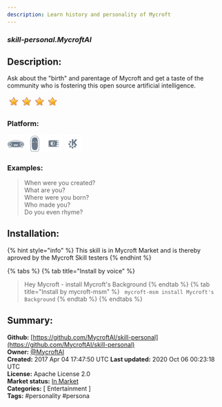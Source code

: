```yaml
---
description: Learn history and personality of Mycroft
---
```


### _skill-personal.MycroftAI_  
## Description:  
Ask about the "birth" and parentage of Mycroft and get a taste of the community
who is fostering this open source artificial intelligence.  
  
![](../.gitbook/assets/star.png)![](../.gitbook/assets/star.png)![](../.gitbook/assets/star.png)![](../.gitbook/assets/star.png)  
  
### Platform:  
 ![Mark I](../.gitbook/assets/mark-1-icon.png)  ![Mark II](../.gitbook/assets/mark-2-icon.png)  ![Picroft](../.gitbook/assets/picroft-icon.png)  ![plasmoid](../.gitbook/assets/kde.png)   
### Examples:  
> When were you created?  
> What are you?  
> Where were you born?  
> Who made you?  
> Do you even rhyme?  
  
## Installation:  
{% hint style="info" %}
This skill is in Mycroft Market and is thereby aproved by the Mycroft Skill testers
{% endhint %}
    
{% tabs %}
{% tab title="Install by voice" %}
> Hey Mycroft - install Mycroft's Background
{% endtab %}
  {% tab title="Install by mycroft-msm" %}
``` mycroft-msm install Mycroft's Background```
{% endtab %}
  {% endtabs %}
    
## Summary:  
**Github:** [https://github.com/MycroftAI/skill-personal](https://github.com/MycroftAI/skill-personal)  
**Owner:** [@MycroftAI](https://github.com/MycroftAI)  
**Created:** 2017 Apr 04 17:47:50 UTC  **Last updated:** 2020 Oct 06 00:23:18 UTC  
**License:** Apache License 2.0  
**Market status:** [In Market](https://market.mycroft.ai/skill/mycroft-personal)  
**Categories:** [ Entertainment ]   
**Tags:** \#personality \#persona   
